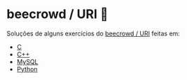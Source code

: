 # beecrowd / URI 🐝

Soluções de alguns exercícios do [beecrowd / URI](https://www.urionlinejudge.com.br) feitas em:
* [C](https://github.com/heltonricardo/beecrowd-uri/search?l=c)
* [C++](https://github.com/heltonricardo/beecrowd-uri/search?l=c%2B%2B)
* [MySQL](https://github.com/heltonricardo/beecrowd-uri/search?l=sql)
* [Python](https://github.com/heltonricardo/beecrowd-uri/search?l=python)
